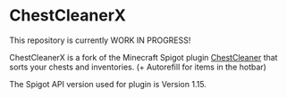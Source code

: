 # ChestCleanerX

This repository is currently WORK IN PROGRESS!

ChestCleanerX is a fork of the Minecraft Spigot plugin [ChestCleaner](https://www.spigotmc.org/resources/chestcleaner-sorting-plugin.40313/) that sorts your chests and inventories. (+ Autorefill for items in the hotbar)

The Spigot API version used for plugin is Version 1.15.
